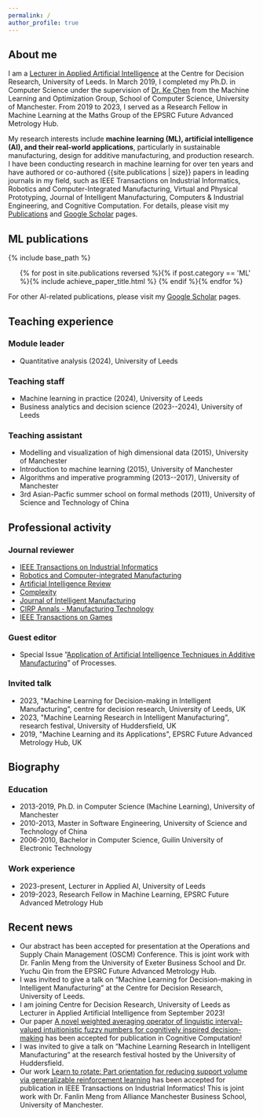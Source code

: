 ```yaml
---
permalink: /
author_profile: true
---
```


## About me

I am a [Lecturer in Applied Artificial Intelligence](https://business.leeds.ac.uk/faculty/staff/2083/dr-peizhi-shi) at the Centre for Decision Research, University of Leeds. In March 2019, I completed my Ph.D. in Computer Science under the supervision of [Dr. Ke Chen](https://www.cs.man.ac.uk/~kechen/index.php) from the Machine Learning and Optimization Group, School of Computer Science, University of Manchester. From 2019 to 2023, I served as a Research Fellow in Machine Learning at the Maths Group of the EPSRC Future Advanced Metrology Hub. 

My research interests include **machine learning (ML), artificial intelligence (AI), and their real-world applications**, particularly in sustainable manufacturing, design for additive manufacturing, and production research. I have been conducting research in machine learning for over ten years and have authored or co-authored {{site.publications | size}} papers in leading journals in my field, such as IEEE Transactions on Industrial Informatics, Robotics and Computer-Integrated Manufacturing, Virtual and Physical Prototyping, Journal of Intelligent Manufacturing, Computers & Industrial Engineering, and Cognitive Computation. For details, please visit my [Publications](index.html#ml-publications) and [Google Scholar](https://scholar.google.com/citations?user=qQuCvmQAAAAJ) pages. 

## ML publications

{% include base_path %}

<ol>{% for post in site.publications reversed %}{% if post.category == 'ML' %}{% include achieve_paper_title.html %} {% endif %}{% endfor %}</ol>

For other AI-related publications, please visit my [Google Scholar](https://scholar.google.com/citations?user=qQuCvmQAAAAJ) pages. 


## Teaching experience

### Module leader
- Quantitative analysis (2024), University of Leeds

### Teaching staff
- Machine learning in practice (2024), University of Leeds
- Business analytics and decision science (2023--2024), University of Leeds

### Teaching assistant
- Modelling and visualization of high dimensional data (2015), University of Manchester
- Introduction to machine learning (2015), University of Manchester
- Algorithms and imperative programming (2013--2017), University of Manchester
- 3rd Asian-Pacfic summer school on formal methods (2011), University of Science and Technology of China


## Professional activity

### Journal reviewer
- [IEEE Transactions on Industrial Informatics](https://ieeexplore.ieee.org/xpl/RecentIssue.jsp?punumber=9424)
- [Robotics and Computer-integrated Manufacturing](https://www.sciencedirect.com/journal/robotics-and-computer-integrated-manufacturing)
- [Artificial Intelligence Review](https://www.springer.com/journal/10462/)
- [Complexity](https://www.hindawi.com/journals/complexity/)
- [Journal of Intelligent Manufacturing](https://www.springer.com/journal/10845)
- [CIRP Annals - Manufacturing Technology](https://www.sciencedirect.com/journal/cirp-annals)
- [IEEE Transactions on Games](https://ieeexplore.ieee.org/xpl/RecentIssue.jsp?punumber=7782673)

### Guest editor
- Special Issue ”[Application of Artificial Intelligence Techniques in Additive Manufacturing](https://www.mdpi.com/journal/processes/special_issues/Artificial_Intelligence_Manufacturing)” of Processes.

### Invited talk
- 2023, "Machine Learning for Decision-making in Intelligent Manufacturing", centre for decision research, University of Leeds, UK
- 2023, "Machine Learning Research in Intelligent Manufacturing", research festival, University of Huddersfield, UK
- 2019, "Machine Learning and its Applications", EPSRC Future Advanced Metrology Hub, UK

## Biography

### Education
- 2013-2019, Ph.D. in Computer Science (Machine Learning), University of Manchester
- 2010-2013, Master in Software Engineering, University of Science and Technology of China
- 2006-2010, Bachelor in Computer Science, Guilin University of Electronic Technology

### Work experience
- 2023-present, Lecturer in Applied AI, University of Leeds
- 2019-2023,  Research Fellow in Machine Learning, EPSRC Future Advanced Metrology Hub

## Recent news

- Our abstract has been accepted for presentation at the Operations and Supply Chain Management (OSCM) Conference. This is joint work with Dr. Fanlin Meng from the University of Exeter Business School and Dr. Yuchu Qin from the EPSRC Future Advanced Metrology Hub.
- I was invited to give a talk on “Machine Learning for Decision-making in Intelligent Manufacturing” at the Centre for Decision Research, University of Leeds.
- I am joining Centre for Decision Research, University of Leeds as Lecturer in Applied Artificial Intelligence from September 2023!
- Our paper [A novel weighted averaging operator of linguistic interval-valued intuitionistic fuzzy numbers for cognitively inspired decision-making](https://doi.org/10.1007/s12559-023-10167-y) has been accepted for publication in Cognitive Computation!
- I was invited to give a talk on “Machine Learning Research in Intelligent Manufacturing” at the research festival hosted by the University of Huddersfield.
- Our work [Learn to rotate: Part orientation for reducing support volume via generalizable reinforcement learning](https://ieeexplore.ieee.org/abstract/document/10054468) has been accepted for publication in IEEE Transactions on Industrial Informatics! This is joint work with Dr. Fanlin Meng from Alliance Manchester Business School, University of Manchester.




